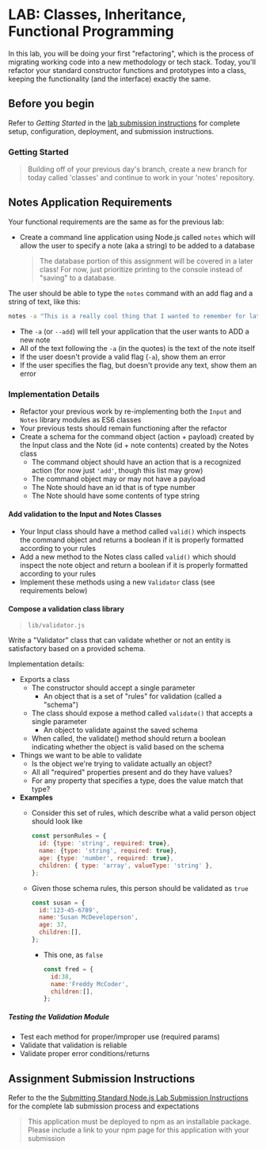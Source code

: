 # LAB: Classes, Inheritance, Functional Programming

In this lab, you will be doing your first "refactoring", which is the process of migrating working code into a new methodology or tech stack. Today, you'll refactor your standard constructor functions and prototypes into a class, keeping the functionality (and the interface) exactly the same.

## Before you begin

Refer to *Getting Started*  in the [lab submission instructions](../../../reference/submission-instructions/labs/README.md) for complete setup, configuration, deployment, and submission instructions.

### Getting Started

> Building off of your previous day's branch, create a new branch for today called 'classes' and continue to work in your 'notes' repository.

## Notes Application Requirements

Your functional requirements are the same as for the previous lab:

- Create a command line application using Node.js called `notes` which will allow the user to specify a note (aka a string) to be added to a database

  > The database portion of this assignment will be covered in a later class! For now, just prioritize printing to the console instead of "saving" to a database.

The user should be able to type the `notes` command with an add flag and a string of text, like this:

```bash
notes -a "This is a really cool thing that I wanted to remember for later"
```

- The `-a` (or `--add`) will tell your application that the user wants to ADD a new note
- All of the text following the `-a` (in the quotes) is the text of the note itself
- If the user doesn't provide a valid flag (`-a`), show them an error
- If the user specifies the flag, but doesn't provide any text, show them an error

### Implementation Details

- Refactor your previous work by re-implementing both the `Input` and `Notes` library modules as ES6 classes
- Your previous tests should remain functioning after the refactor
- Create a schema for the command object (action + payload) created by the Input class and the Note (id + note contents) created by the Notes class
  - The command object should have an action that is a recognized action (for now just `'add'`, though this list may grow)
  - The command object may or may not have a payload
  - The Note should have an id that is of type number
  - The Note should have some contents of type string

#### Add validation to the Input and Notes Classes

- Your Input class should have a method called `valid()` which inspects the command object and returns a boolean if it is properly formatted according to your rules
- Add a new method to the Notes class called `valid()` which should inspect the note object and return a boolean if it is properly formatted according to your rules
- Implement these methods using a new `Validator` class (see requirements below)

#### Compose a validation class library

> `lib/validator.js`

Write a "Validator" class that can validate whether or not an entity is satisfactory based on a provided schema.

Implementation details: 

- Exports a class
  - The constructor should accept a single parameter
    - An object that is a set of "rules" for validation (called a "schema")
  - The class should expose a method called `validate()` that accepts a single parameter
    - An object to validate against the saved schema 
  - When called, the validate() method should return a boolean indicating whether the object is valid based on the schema
- Things we want to be able to validate
  - Is the object we're trying to validate actually an object?
  - All all "required" properties present and do they have values?
  - For any property that specifies a type, does the value match that type?
- **Examples**
  - Consider this set of rules, which describe what a valid person object should look like

      ```javascript
      const personRules = {
        id: {type: 'string', required: true},
        name: {type: 'string', required: true},
        age: {type: 'number', required: true},
        children: { type: 'array', valueType: 'string' },
      };
      ```

  - Given those schema rules, this person should be validated as `true`

      ```javascript
      const susan = {
        id:'123-45-6789',
        name:'Susan McDeveloperson',
        age: 37,
        children:[],
      };
      ```

    - This one, as `false`

      ```javascript
      const fred = {
        id:38,
        name:'Freddy McCoder',
        children:[],
      };
      ```

##### Testing the Validation Module

- Test each method for proper/improper use (required params)
- Validate that validation is reliable
- Validate proper error conditions/returns

## Assignment Submission Instructions

Refer to the the [Submitting Standard Node.js Lab Submission Instructions](../../../reference/submission-instructions/labs/node-apps.md) for the complete lab submission process and expectations

> This application must be deployed to npm as an installable package.  Please include a link to your npm page for this application with your submission
